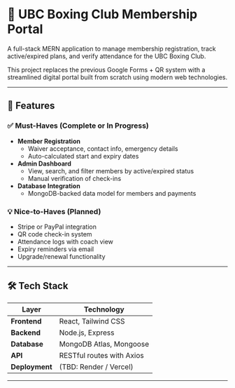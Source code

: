 # 🥊 UBC Boxing Club Membership Portal

A full-stack MERN application to manage membership registration, track active/expired plans, and verify attendance for the UBC Boxing Club.

This project replaces the previous Google Forms + QR system with a streamlined digital portal built from scratch using modern web technologies.

---

## 📌 Features

### ✅ Must-Haves (Complete or In Progress)

- **Member Registration**
  - Waiver acceptance, contact info, emergency details
  - Auto-calculated start and expiry dates
- **Admin Dashboard**
  - View, search, and filter members by active/expired status
  - Manual verification of check-ins
- **Database Integration**
  - MongoDB-backed data model for members and payments

### 💡 Nice-to-Haves (Planned)

- Stripe or PayPal integration
- QR code check-in system
- Attendance logs with coach view
- Expiry reminders via email
- Upgrade/renewal functionality

---

## 🛠 Tech Stack

| Layer          | Technology                |
| -------------- | ------------------------- |
| **Frontend**   | React, Tailwind CSS       |
| **Backend**    | Node.js, Express          |
| **Database**   | MongoDB Atlas, Mongoose   |
| **API**        | RESTful routes with Axios |
| **Deployment** | (TBD: Render / Vercel)    |

---
